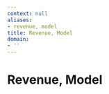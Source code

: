 ```yaml
---
context: null
aliases:
- revenue, model
title: Revenue, Model
domain:
- ''
---
```


# Revenue, Model
